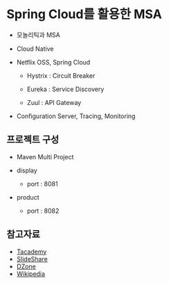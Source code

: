 # Spring Cloud를 활용한 MSA

 - 모놀리틱과 MSA
 
 - Cloud Native
 
 - Netflix OSS, Spring Cloud
 
    - Hystrix : Circuit Breaker
    
    - Eureka : Service Discovery
    
    - Zuul : API Gateway
    
 - Configuration Server, Tracing, Monitoring

## 프로젝트 구성

- Maven Multi Project

- display 
   - port : 8081
   
- product
   - port : 8082    
 
## 참고자료

- [Tacademy](https://www.youtube.com/playlist?list=PL9mhQYIlKEhdtYdxxZ6hZeb0va2Gm17A5)
- [SlideShare](https://www.slideshare.net/awskorea/recap2016-2-7-best-practices-microservices)
- [DZone](https://dzone.com/articles/what-are-microservices-actually)
- [Wikipedia](https://en.wikipedia.org/wiki/Twelve-Factor_App_methodology)
 


 
 